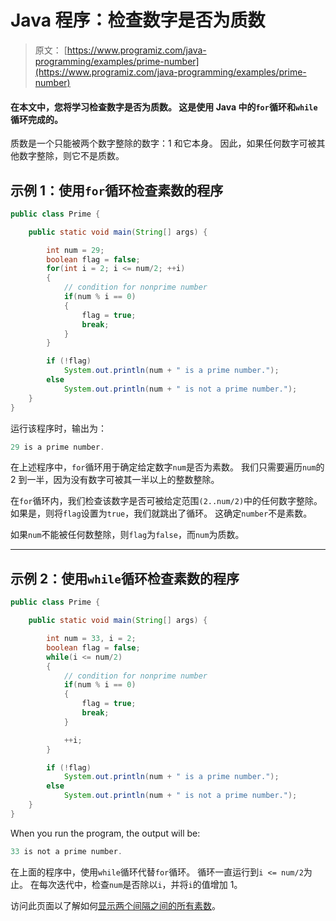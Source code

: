 # Java 程序：检查数字是否为质数

> 原文： [https://www.programiz.com/java-programming/examples/prime-number](https://www.programiz.com/java-programming/examples/prime-number)

#### 在本文中，您将学习检查数字是否为质数。 这是使用 Java 中的`for`循环和`while`循环完成的。

质数是一个只能被两个数字整除的数字：1 和它本身。 因此，如果任何数字可被其他数字整除，则它不是质数。

## 示例 1：使用`for`循环检查素数的程序

```java
public class Prime {

    public static void main(String[] args) {

        int num = 29;
        boolean flag = false;
        for(int i = 2; i <= num/2; ++i)
        {
            // condition for nonprime number
            if(num % i == 0)
            {
                flag = true;
                break;
            }
        }

        if (!flag)
            System.out.println(num + " is a prime number.");
        else
            System.out.println(num + " is not a prime number.");
    }
}
```

运行该程序时，输出为：

```java
29 is a prime number.
```

在上述程序中，`for`循环用于确定给定数字`num`是否为素数。 我们只需要遍历`num`的 2 到一半，因为没有数字可被其一半以上的整数整除。

在`for`循环内，我们检查该数字是否可被给定范围`(2..num/2)`中的任何数字整除。 如果是，则将`flag`设置为`true`，我们就跳出了循环。 这确定`number`不是素数。

如果`num`不能被任何数整除，则`flag`为`false`，而`num`为质数。

* * *

## 示例 2：使用`while`循环检查素数的程序

```java
public class Prime {

    public static void main(String[] args) {

        int num = 33, i = 2;
        boolean flag = false;
        while(i <= num/2)
        {
            // condition for nonprime number
            if(num % i == 0)
            {
                flag = true;
                break;
            }

            ++i;
        }

        if (!flag)
            System.out.println(num + " is a prime number.");
        else
            System.out.println(num + " is not a prime number.");
    }
}
```

When you run the program, the output will be:

```java
33 is not a prime number.
```

在上面的程序中，使用`while`循环代替`for`循环。 循环一直运行到`i <= num/2`为止。 在每次迭代中，检查`num`是否除以`i`，并将`i`的值增加 1。

访问此页面以了解如何[显示两个间隔之间的所有素数](/java-programming/examples/prime-number-interval "Display all prime numbers between two intervals ")。